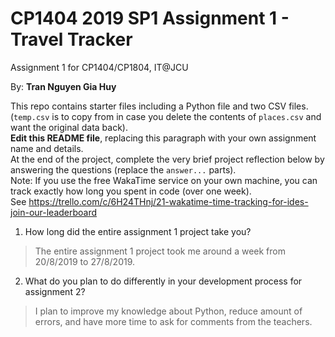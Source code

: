 # CP1404 2019 SP1 Assignment 1 - Travel Tracker
Assignment 1 for CP1404/CP1804, IT@JCU

By: **Tran Nguyen Gia Huy**  

This repo contains starter files including a Python file and two CSV files.  
(`temp.csv` is to copy from in case you delete the contents of `places.csv` and want the original data back).  
**Edit this README file**, replacing this paragraph with your own assignment name and details.  
At the end of the project, complete the very brief project reflection below by answering the questions (replace the `answer...` parts).  
Note: If you use the free WakaTime service on your own machine, you can track exactly how long you spent in code (over one week).  
See https://trello.com/c/6H24THnj/21-wakatime-time-tracking-for-ides-join-our-leaderboard

1. How long did the entire assignment 1 project take you?
> The entire assignment 1 project took me around a week from 20/8/2019 to 27/8/2019.

2. What do you plan to do  differently in your development process for assignment 2?
> I plan to improve my knowledge about Python, reduce amount of errors, and have more time to ask for comments from the teachers.
